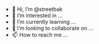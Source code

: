 - 👋 Hi, I’m @streetbak
- 👀 I’m interested in ...
- 🌱 I’m currently learning ...
- 💞️ I’m looking to collaborate on ...
- 📫 How to reach me ...

<!---
streetbak/streetbak is a ✨ special ✨ repository because its `README.md` (this file) appears on your GitHub profile.
You can click the Preview link to take a look at your changes.
--->
